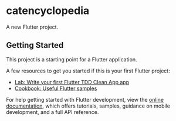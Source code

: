 # catencyclopedia

A new Flutter project.

## Getting Started

This project is a starting point for a Flutter application.

A few resources to get you started if this is your first Flutter project:

- [Lab: Write your first Flutter TDD Clean App app](https://docs.flutter.dev/get-started/codelab)
- [Cookbook: Useful Flutter samples](https://docs.flutter.dev/cookbook)

For help getting started with Flutter development, view the
[online documentation](https://docs.flutter.dev/), which offers tutorials,
samples, guidance on mobile development, and a full API reference.
